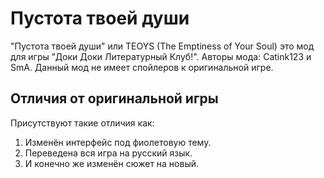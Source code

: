# Пустота твоей души
"Пустота твоей души" или TEOYS (The Emptiness of Your Soul) это мод для игры "Доки Доки Литературный Клуб!".
Авторы мода: Catink123 и SmA.
Данный мод не имеет спойлеров к оригинальной игре.

## Отличия от оригинальной игры
Присутствуют такие отличия как:
1. Изменён интерфейс под фиолетовую тему.
2. Переведена вся игра на русский язык.
3. И конечно же изменён сюжет на новый.
